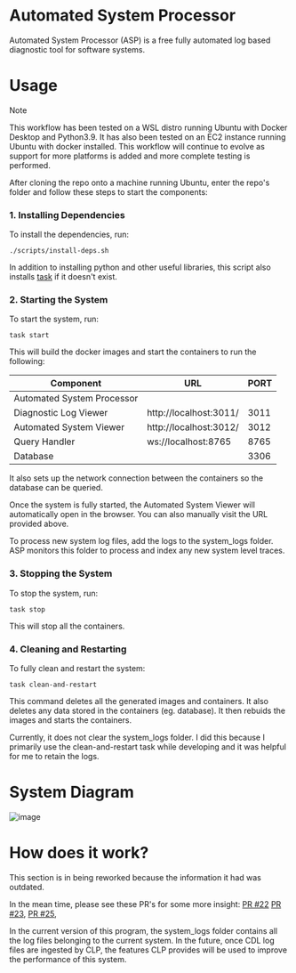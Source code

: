 # Automated System Processor

Automated System Processor (ASP) is a free fully automated log based diagnostic tool for software systems. 

# Usage

> [!NOTE]  
> This workflow has been tested on a WSL distro running Ubuntu with Docker Desktop and Python3.9. It has also been tested on an EC2 instance running Ubuntu with docker installed. This workflow will continue to evolve as support for more platforms is added and more complete testing is performed.

After cloning the repo onto a machine running Ubuntu, enter the repo's folder and follow these steps to start the components:

### 1. Installing Dependencies

To install the dependencies, run:
```shell
./scripts/install-deps.sh
```
In addition to installing python and other useful libraries, this script also installs [task](https://taskfile.dev/) if it doesn't exist.

### 2. Starting the System

To start the system, run:
```shell
task start
```
This will build the docker images and start the containers to run the following:

| Component                  | URL                    | PORT |
|----------------------------|------------------------|------|
| Automated System Processor |                        |      |
| Diagnostic Log Viewer      | http://localhost:3011/ | 3011 |
| Automated System Viewer    | http://localhost:3012/ | 3012 |
| Query Handler              | ws://localhost:8765    | 8765 |
| Database                   |                        | 3306 |

It also sets up the network connection between the containers so the database can be queried.

Once the system is fully started, the Automated System Viewer will automatically open in the browser. You can also manually visit the URL provided above.

To process new system log files, add the logs to the system_logs folder. ASP monitors this folder to process and index any new system level traces.

### 3. Stopping the System

To stop the system, run:
```shell
task stop
```

This will stop all the containers.

### 4. Cleaning and Restarting

To fully clean and restart the system:
```shell
task clean-and-restart
```
This command deletes all the generated images and containers. It also deletes any data stored in the containers (eg. database). It then rebuids the images and starts the containers.

Currently, it does not clear the system_logs folder. I did this because I primarily use the clean-and-restart task while developing and it was helpful for me to retain the logs.

# System Diagram
![image](https://github.com/user-attachments/assets/787c7b7b-fff1-48e8-8ae0-03973437dc84)

# How does it work?

This section is in being reworked because the information it had was outdated.

In the mean time, please see these PR's for some more insight:
[PR #22](https://github.com/vishalpalaniappan/asp-query-server/pull/22)
[PR #23](https://github.com/vishalpalaniappan/asp-query-server/pull/23),
[PR #25](https://github.com/vishalpalaniappan/asp-query-server/pull/25), 

In the current version of this program, the system_logs folder contains all the log files belonging to the current system. In the future, once CDL log files are ingested by CLP, the features CLP provides will be used to improve the performance of this system.
